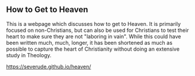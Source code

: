 ## How to Get to Heaven

This is a webpage which discusses how to get to Heaven.  It is primarily focused on non-Christians, but can also be used for Christians to test their heart to make sure they are not "laboring in vain".  While this could have been written much, much, longer, it has been shortened as much as possible to capture the heart of Christianity without doing an extensive study in Theology.

https://severude.github.io/heaven/
